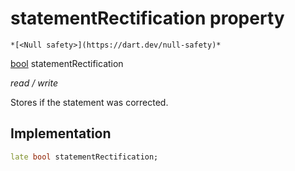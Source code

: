 


# statementRectification property




    *[<Null safety>](https://dart.dev/null-safety)*


[bool](https://api.flutter.dev/flutter/dart-core/bool-class.html) statementRectification
  
_read / write_



<p>Stores if the statement was corrected.</p>



## Implementation

```dart
late bool statementRectification;


```







